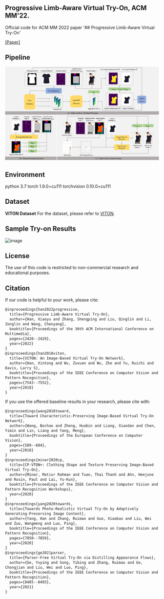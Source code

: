 ## Progressive Limb-Aware Virtual Try-On, ACM MM'22.
Official code for ACM MM 2022 paper '## Progressive Limb-Aware Virtual Try-On'
<!-- [[Checkpoints for test]](The checkpoints are coming soon...)  -->
[[Paper]](https://dl.acm.org/doi/10.1145/3503161.3547999)

## Pipeline
![image](https://github.com/xyhanHIT/PL-VTON/blob/master/images/pipeline.png)

## Environment
python 3.7
torch 1.9.0+cu111
torchvision 0.10.0+cu111

## Dataset
**VITON Dataset** For the dataset, please refer to [VITON](https://github.com/xthan/VITON).

<!-- ## Inference
```bash
python test.py
```
**Note that** the results of our pretrained model are only guaranteed in VITON dataset only. -->

## Sample Try-on Results
  
![image](https://github.com/xyhanHIT/PL-VTON/blob/master/images/experiment.png)

## License
The use of this code is restricted to non-commercial research and educational purposes.

## Citation
If our code is helpful to your work, please cite:
```
@inproceedings{han2022progressive,
  title={Progressive Limb-Aware Virtual Try-On},
  author={Han, Xiaoyu and Zhang, Shengping and Liu, Qinglin and Li, Zonglin and Wang, Chenyang},
  booktitle={Proceedings of the 30th ACM International Conference on Multimedia},
  pages={2420--2429},
  year={2022}
}
@inproceedings{han2018viton,
  title={VITON: An Image-Based Virtual Try-On Network},
  author={Han, Xintong and Wu, Zuxuan and Wu, Zhe and Yu, Ruichi and Davis, Larry S},
  booktitle={Proceedings of the IEEE Conference on Computer Vision and Pattern Recognition},
  pages={7543--7552},
  year={2018}
}
```
If you use the offered baseline results in your research, please cite with:
```
@inproceedings{wang2018toward,
  title={Toward Characteristic-Preserving Image-Based Virtual Try-On Network},
  author={Wang, Bochao and Zheng, Huabin and Liang, Xiaodan and Chen, Yimin and Lin, Liang and Yang, Meng},
  booktitle={Proceedings of the European Conference on Computer Vision},
  pages={589--604},
  year={2018}
}
@inproceedings{minar2020cp,
  title={CP-VTON+: Clothing Shape and Texture Preserving Image-Based Virtual Try-On},
  author={Minar, Matiur Rahman and Tuan, Thai Thanh and Ahn, Heejune and Rosin, Paul and Lai, Yu-Kun},
  booktitle={Proceedings of the IEEE Conference on Computer Vision and Pattern Recognition Workshops},
  year={2020}
}
@inproceedings{yang2020towards,
  title={Towards Photo-Realistic Virtual Try-On by Adaptively Generating-Preserving Image Content},
  author={Yang, Han and Zhang, Ruimao and Guo, Xiaobao and Liu, Wei and Zuo, Wangmeng and Luo, Ping},
  booktitle={Proceedings of the IEEE Conference on Computer Vision and Pattern Recognition},
  pages={7850--7859},
  year={2020}
}
@inproceedings{ge2021parser,
  title={Parser-Free Virtual Try-On via Distilling Appearance Flows},
  author={Ge, Yuying and Song, Yibing and Zhang, Ruimao and Ge, Chongjian and Liu, Wei and Luo, Ping},
  booktitle={Proceedings of the IEEE Conference on Computer Vision and Pattern Recognition},
  pages={8485--8493},
  year={2021}
}
```